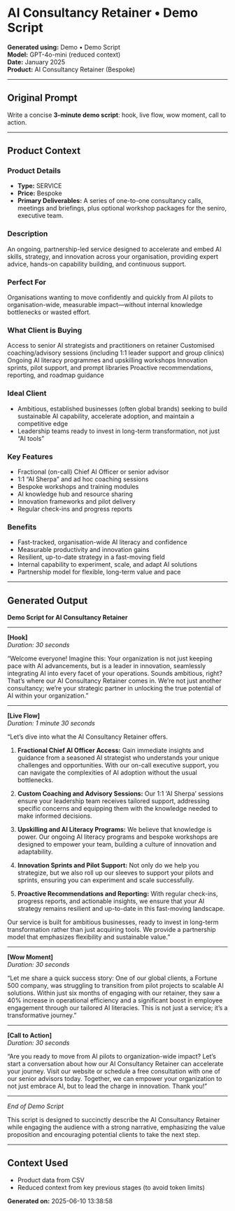 # AI Consultancy Retainer • Demo Script

**Generated using:** Demo • Demo Script  
**Model:** GPT-4o-mini (reduced context)  
**Date:** January 2025  
**Product:** AI Consultancy Retainer (Bespoke)

---

## Original Prompt
Write a concise **3-minute demo script**: hook, live flow, wow moment, call to action.

---

## Product Context

### **Product Details**
- **Type:** SERVICE
- **Price:** Bespoke
- **Primary Deliverables:** A series of one-to-one consultancy calls, meetings and briefings, plus optional workshop packages for the seniro, executive team.

### **Description**
An ongoing, partnership-led service designed to accelerate and embed AI skills, strategy, and innovation across your organisation, providing expert advice, hands-on capability building, and continuous support.⁠

### **Perfect For**
Organisations wanting to move confidently and quickly from AI pilots to organisation-wide, measurable impact—without internal knowledge bottlenecks or wasted effort.

### **What Client is Buying**
Access to senior AI strategists and practitioners on retainer
Customised coaching/advisory sessions (including 1:1 leader support and group clinics)
Ongoing AI literacy programmes and upskilling workshops
Innovation sprints, pilot support, and prompt libraries
Proactive recommendations, reporting, and roadmap guidance

### **Ideal Client**
- Ambitious, established businesses (often global brands) 
seeking to build sustainable AI capability, accelerate adoption, and maintain a competitive edge
- Leadership teams ready to invest in long-term transformation, not just “AI tools”

### **Key Features**
- Fractional (on-call) Chief AI Officer or senior advisor
- 1:1 “AI Sherpa” and ad hoc coaching sessions
- Bespoke workshops and training modules
- AI knowledge hub and resource sharing
- Innovation frameworks and pilot delivery
- Regular check-ins and progress reports⁠

### **Benefits**
- Fast-tracked, organisation-wide AI literacy and confidence
- Measurable productivity and innovation gains
- Resilient, up-to-date strategy in a fast-moving field
- Internal capability to experiment, scale, and adapt AI solutions
- Partnership model for flexible, long-term value and pace

---

## Generated Output

**Demo Script for AI Consultancy Retainer**

---

**[Hook]**  
*Duration: 30 seconds*

“Welcome everyone! Imagine this: Your organization is not just keeping pace with AI advancements, but is a leader in innovation, seamlessly integrating AI into every facet of your operations. Sounds ambitious, right? That’s where our AI Consultancy Retainer comes in. We’re not just another consultancy; we’re your strategic partner in unlocking the true potential of AI within your organization.”

---

**[Live Flow]**  
*Duration: 1 minute 30 seconds*

“Let’s dive into what the AI Consultancy Retainer offers. 

1. **Fractional Chief AI Officer Access:** Gain immediate insights and guidance from a seasoned AI strategist who understands your unique challenges and opportunities. With our on-call executive support, you can navigate the complexities of AI adoption without the usual bottlenecks.

2. **Custom Coaching and Advisory Sessions:** Our 1:1 ‘AI Sherpa’ sessions ensure your leadership team receives tailored support, addressing specific concerns and equipping them with the knowledge needed to make informed decisions.

3. **Upskilling and AI Literacy Programs:** We believe that knowledge is power. Our ongoing AI literacy programs and bespoke workshops are designed to empower your team, building a culture of innovation and adaptability.

4. **Innovation Sprints and Pilot Support:** Not only do we help you strategize, but we also roll up our sleeves to support your pilots and sprints, ensuring you can experiment and scale successfully.

5. **Proactive Recommendations and Reporting:** With regular check-ins, progress reports, and actionable insights, we ensure that your AI strategy remains resilient and up-to-date in this fast-moving landscape.

Our service is built for ambitious businesses, ready to invest in long-term transformation rather than just acquiring tools. We provide a partnership model that emphasizes flexibility and sustainable value.”

---

**[Wow Moment]**  
*Duration: 30 seconds*

“Let me share a quick success story: One of our global clients, a Fortune 500 company, was struggling to transition from pilot projects to scalable AI solutions. Within just six months of engaging with our retainer, they saw a 40% increase in operational efficiency and a significant boost in employee engagement through our tailored AI literacies. This is not just a service; it’s a transformative journey.”

---

**[Call to Action]**  
*Duration: 30 seconds*

“Are you ready to move from AI pilots to organization-wide impact? Let’s start a conversation about how our AI Consultancy Retainer can accelerate your journey. Visit our website or schedule a free consultation with one of our senior advisors today. Together, we can empower your organization to not just embrace AI, but to lead the charge in innovation. Thank you!”

--- 

*End of Demo Script*

This script is designed to succinctly describe the AI Consultancy Retainer while engaging the audience with a strong narrative, emphasizing the value proposition and encouraging potential clients to take the next step.

---

## Context Used
- Product data from CSV
- Reduced context from key previous stages (to avoid token limits)

**Generated on:** 2025-06-10 13:38:58
